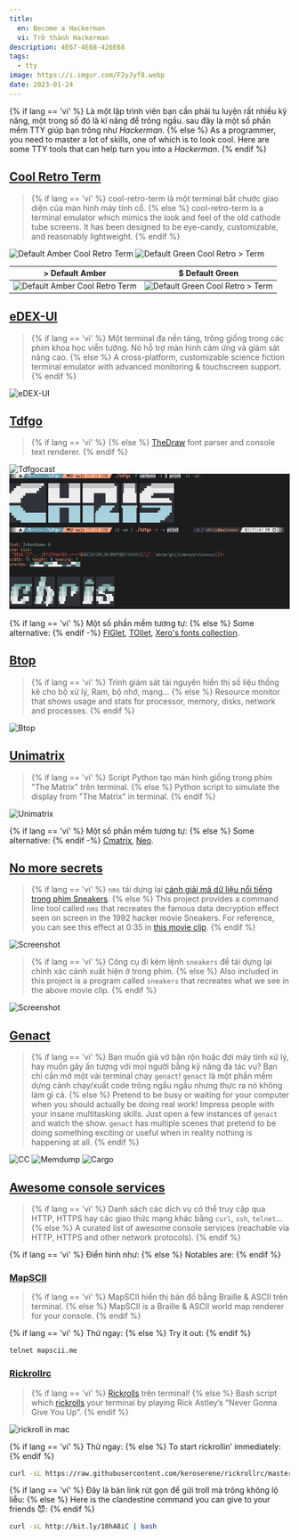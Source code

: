 ```yaml
---
title:
  en: Become a Hackerman
  vi: Trở thành Hackerman
description: 4E67-4E68-426E68
tags:
  - tty
image: https://i.imgur.com/F2yJyf8.webp
date: 2023-01-24
---
```


{% if lang == 'vi' %}
  Là một lập trình viên bạn cần phải tu luyện rất nhiều kỹ năng, một trong số đó là kĩ năng để trông ngầu. sau đây là một số phần mềm TTY giúp bạn trông như _Hackerman_.
{% else %}
  As a programmer, you need to master a lot of skills, one of which is to look cool. Here are some TTY tools that can help turn you into a _Hackerman_.
{% endif %}

## [Cool Retro Term](https://github.com/Swordfish90/cool-retro-term)

> {% if lang == 'vi' %}
>   cool-retro-term là một terminal bắt chước giao diện của màn hình máy tính cổ.
> {% else %}
>   cool-retro-term is a terminal emulator which mimics the look and feel of the old cathode tube screens. It has been designed to be eye-candy, customizable, and reasonably lightweight.
> {% endif %}

<div class="sm:hidden">

  ![Default Amber Cool Retro Term](https://user-images.githubusercontent.com/121322/32070717-16708784-ba42-11e7-8572-a8fcc10d7f7d.gif)
  ![Default Green Cool Retro > Term](https://user-images.githubusercontent.com/121322/32070715-163a1c94-ba42-11e7-80bb-41fbf10fc634.gif)

</div>
<div class="hidden sm:block">

  | > Default Amber | $ Default Green |
  | --------------- | --------------- |
  | ![Default Amber Cool Retro Term](https://user-images.githubusercontent.com/121322/32070717-16708784-ba42-11e7-8572-a8fcc10d7f7d.gif) | ![Default Green Cool Retro > Term](https://user-images.githubusercontent.com/121322/32070715-163a1c94-ba42-11e7-80bb-41fbf10fc634.gif) |

</div>

## [eDEX-UI](https://github.com/GitSquared/edex-ui)

> {% if lang == 'vi' %}
>   Một terminal đa nền tảng, trông giống trong các phim khoa học viễn tưởng. Nó hỗ trợ màn hình cảm ứng và giám sát nâng cao.
> {% else %}
>   A cross-platform, customizable science fiction terminal emulator with advanced monitoring & touchscreen support.
> {% endif %}

![eDEX-UI](https://raw.githubusercontent.com/GitSquared/edex-ui/master/media/screenshot_default.png)

## [Tdfgo](https://github.com/digitallyserviced/tdfgo)

> {% if lang == 'vi' %}
> {% else %}
>   [TheDraw](https://en.wikipedia.org/wiki/TheDraw) font parser and console text renderer.
> {% endif %}

![Tdfgocast](https://raw.githubusercontent.com/digitallyserviced/tdfgo/main/assets/tdfgocast.gif)
![Tdfgo print user](https://raw.githubusercontent.com/digitallyserviced/tdfgo/main/assets/tdfgo-print-user.png)

{% if lang == 'vi' %}
  Một số phần mềm tương tự:
{% else %}
  Some alternative:
{% endif -%}
[FIGlet](http://www.figlet.org), [TOIlet](http://caca.zoy.org/wiki/toilet), [Xero's fonts collection](https://github.com/xero/figlet-fonts).

## [Btop](https://github.com/aristocratos/btop)

> {% if lang == 'vi' %}
>   Trình giám sát tài nguyên hiển thị số liệu thống kê cho bộ xử lý, Ram, bộ nhớ, mạng...
> {% else %}
>   Resource monitor that shows usage and stats for processor, memory, disks, network and processes.
> {% endif %}

![Btop](https://i.imgur.com/eDvgKsI.webp)

## [Unimatrix](https://github.com/will8211/unimatrix)

> {% if lang == 'vi' %}
>   Script Python tạo màn hình giống trong phim "The Matrix" trên terminal.
> {% else %}
>   Python script to simulate the display from "The Matrix" in terminal.
> {% endif %}

![Unimatrix](https://i.imgur.com/BHeqwCQ.webp)

{% if lang == 'vi' %}
  Một số phần mềm tương tự:
{% else %}
  Some alternative:
{% endif -%}
[Cmatrix](https://github.com/abishekvashok/cmatrix), [Neo](https://github.com/st3w/neo).

## [No more secrets](https://github.com/bartobri/no-more-secrets)

> {% if lang == 'vi' %}
>   `nms` tái dựng lại [cảnh giải mã dữ liệu nổi tiếng trong phim Sneakers](https://www.youtube.com/watch?v=F5bAa6gFvLs&t=35).
> {% else %}
>   This project provides a command line tool called `nms` that recreates the famous data decryption effect seen on screen in the 1992 hacker movie Sneakers. For reference, you can see this effect at 0:35 in [this movie clip](https://www.youtube.com/watch?v=F5bAa6gFvLs&t=35).
> {% endif %}

![Screenshot](https://www.brianbarto.info/static/nms/nms.gif)

> {% if lang == 'vi' %}
>   Công cụ đi kèm lệnh `sneakers` để tái dựng lại chính xác cảnh xuất hiện ở trong phím.
> {% else %}
>   Also included in this project is a program called `sneakers` that recreates what we see in the above movie clip.
> {% endif %}

![Screenshot](https://www.brianbarto.info/static/nms/sneakers.gif)

## [Genact](https://github.com/svenstaro/genact)

> {% if lang == 'vi' %}
>   Bạn muốn giả vờ bận rộn hoặc đợi máy tính xử lý, hay muốn gây ấn tượng với mọi người bằng kỹ năng đa tác vụ? Bạn chỉ cần mở một vài terminal chạy `genact`! `genact` là một phần mềm dựng cảnh chạy/xuất code trông ngầu ngầu nhưng thực ra nó không làm gì cả.
> {% else %}
>   Pretend to be busy or waiting for your computer when you should actually be doing real work! Impress people with your insane multitasking skills. Just open a few instances of `genact` and watch the show. `genact` has multiple scenes that pretend to be doing something exciting or useful when in reality nothing is happening at all.
> {% endif %}

![CC](https://raw.githubusercontent.com/svenstaro/genact/master/gifs/cc.gif)
![Memdump](https://raw.githubusercontent.com/svenstaro/genact/master/gifs/memdump.gif)
![Cargo](https://raw.githubusercontent.com/svenstaro/genact/master/gifs/cargo.gif)

## [Awesome console services](https://github.com/chubin/awesome-console-services)

> {% if lang == 'vi' %}
>   Danh sách các dịch vụ có thể truy cập qua HTTP, HTTPS hay các giao thức mạng khác bằng `curl`, `ssh`, `telnet`...
> {% else %}
>   A curated list of awesome console services (reachable via HTTP, HTTPS and other network protocols).
> {% endif %}

{% if lang == 'vi' %}
  Điển hình như:
{% else %}
  Notables are:
{% endif %}

### [MapSCII](https://github.com/rastapasta/mapscii)

> {% if lang == 'vi' %}
>   MapSCII hiển thị bản đồ bằng Braille & ASCII trên terminal.
> {% else %}
>   MapSCII is a Braille & ASCII world map renderer for your console.
> {% endif %}

<script id="asciicast-117813" src="https://asciinema.org/a/117813.js" async></script>

{% if lang == 'vi' %}
  Thử ngay:
{% else %}
  Try it out:
{% endif %}

```sh
telnet mapscii.me
```

### [Rickrollrc](https://github.com/keroserene/rickrollrc)

> {% if lang == 'vi' %}
>   [Rickrolls](http://en.wikipedia.org/wiki/Rickrolling) trên terminal!
> {% else %}
>   Bash script which [rickrolls](http://en.wikipedia.org/wiki/Rickrolling) your terminal by playing Rick Astley’s “Never Gonna Give You Up”.
> {% endif %}

![rickroll in mac](http://i.imgur.com/yDLaZna.png)

{% if lang == 'vi' %}
  Thử ngay:
{% else %}
  To start rickrollin’ immediately:
{% endif %}

```sh
curl -sL https://raw.githubusercontent.com/keroserene/rickrollrc/master/roll.sh | bash
```

{% if lang == 'vi' %}
  Đây là bản link rút gọn để gửi troll mà trông không lộ liễu:
{% else %}
  Here is the clandestine command you can give to your friends 😈:
{% endif %}

```sh
curl -sL http://bit.ly/10hA8iC | bash
```
